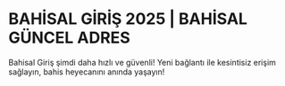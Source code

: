 # BAHİSAL GİRİŞ 2025 | BAHİSAL GÜNCEL ADRES
Bahisal Giriş şimdi daha hızlı ve güvenli! Yeni bağlantı ile kesintisiz erişim sağlayın, bahis heyecanını anında yaşayın!
